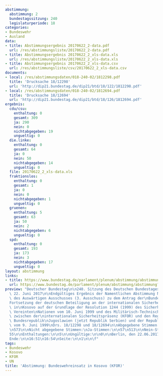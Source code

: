 ```yaml
---
abstimmung:
  abstimmung: 2
  bundestagssitzung: 240
  legislaturperiode: 18
categories:
- Bundeswehr
- Ausland
data:
- title: Abstimmungsergebnis 20170622_2-data.pdf
  url: /res/abstimmungsliste/20170622_2-data.pdf
- title: Abstimmungsergebnis 20170622_2_xls-data.xls
  url: /res/abstimmungsliste/20170622_2_xls-data.xls
- title: Abstimmungsergebnis 20170622_2_xls-data.csv
  url: /res/abstimmungsliste/csv/20170622_2_xls-data.csv
documents:
- local: /res/abstimmungsdaten/018-240-02/1812298.pdf
  title: 'Drucksache 18/12298'
  url: 'http://dip21.bundestag.de/dip21/btd/18/122/1812298.pdf'
- local: /res/abstimmungsdaten/018-240-02/1812694.pdf
  title: 'Drucksache 18/12694'
  url: 'http://dip21.bundestag.de/dip21/btd/18/126/1812694.pdf'
ergebnis:
  cdu/csu:
    enthaltung: 0
    gesamt: 309
    ja: 290
    nein: 0
    nichtabgegeben: 19
    ungueltig: 0
  die.linke:
    enthaltung: 0
    gesamt: 64
    ja: 0
    nein: 50
    nichtabgegeben: 14
    ungueltig: 0
  file: 20170622_2_xls-data.xls
  fraktionslos:
    enthaltung: 0
    gesamt: 1
    ja: 0
    nein: 0
    nichtabgegeben: 1
    ungueltig: 0
  gruenen:
    enthaltung: 5
    gesamt: 63
    ja: 50
    nein: 2
    nichtabgegeben: 6
    ungueltig: 0
  spd:
    enthaltung: 0
    gesamt: 193
    ja: 173
    nein: 3
    nichtabgegeben: 17
    ungueltig: 0
layout: abstimmung
links:
- title: https://www.bundestag.de/parlament/plenum/abstimmung/abstimmung?id=482
  url: https://www.bundestag.de/parlament/plenum/abstimmung/abstimmung?id=482
preview: "Deutscher Bundestag\n\n240. Sitzung des Deutschen Bundestages\nam Donnerstag,\
  \ 22. Juni 2017\n\nEndgültiges Ergebnis der Namentlichen Abstimmung Nr. 2\n\nBeschlussempfehlung\
  \ des Auswärtigen Ausschusses (3. Ausschuss) zu dem Antrag der\nBundesregierung\n\
  Fortsetzung der deutschen Beteiligung an der internationalen Sicherheitspräsenz\
  \ in\nKosovo auf der Grundlage der Resolution 1244 (1999) des Sicherheitsrates der\
  \ Vereinten\nNationen vom 10. Juni 1999 und des Militärisch-Technischen Abkommens\
  \ zwischen der\ninternationalen Sicherheitspräsenz (KFOR) und den Regierungen der\
  \ Bundesrepublik\nJugoslawien (jetzt Republik Serbien) und der Republik Serbien\
  \ vom 9. Juni 1999\nDrs. 18/12298 und 18/12694\n\nAbgegebene Stimmen insgesamt:\n\
  \n573\n\nNicht abgegebene Stimmen:\nJa-Stimmen:\n\n57\n513\n\nNein-Stimmen:\n\n\
  55\n\nEnthaltungen:\n\n5\n\nUngültige:\n\n0\n\nBerlin, den 22.06.2017\n\nBeginn:\n\
  Ende:\n\n16:51\n16:54\nSeite:\n\n1\n\n\f"
tags:
- Bundeswehr
- Kosovo
- KFOR
- UN
title: 'Abstimmung: Bundeswehreinsatz in Kosovo (KFOR)'
---
```

